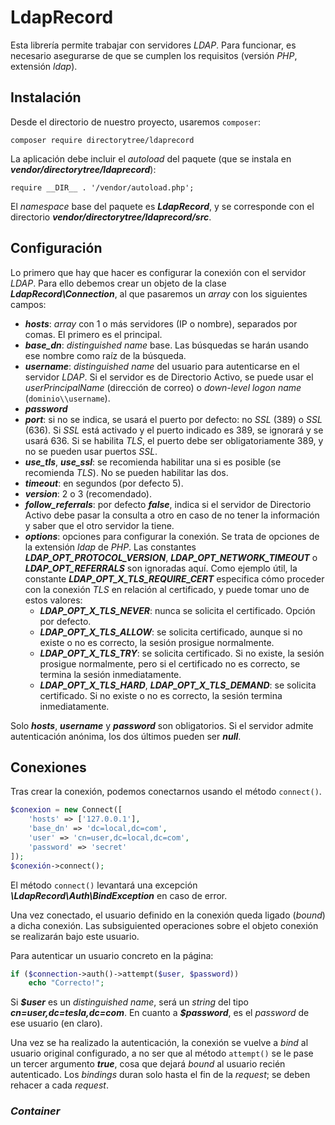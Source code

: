 # LdapRecord

Esta librería permite trabajar con servidores *LDAP*. Para funcionar, es necesario asegurarse de que se cumplen los requisitos (versión *PHP*, extensión *ldap*).

## Instalación

Desde el directorio de nuestro proyecto, usaremos `composer`:

```
composer require directorytree/ldaprecord
```

La aplicación debe incluir el *autoload* del paquete (que se instala en ***vendor/directorytree/ldaprecord***):

```
require __DIR__ . '/vendor/autoload.php';
```

El *namespace* base del paquete es ***LdapRecord***, y se corresponde con el directorio ***vendor/directorytree/ldaprecord/src***.

## Configuración

Lo primero que hay que hacer es configurar la conexión con el servidor *LDAP*. Para ello debemos crear un objeto de la clase ***LdapRecord\Connection***, al que pasaremos un *array* con los siguientes campos:

- ***hosts***: *array* con 1 o más servidores (IP o nombre), separados por comas. El primero es el principal.
- ***base_dn***: *distinguished name* base. Las búsquedas se harán usando ese nombre como raíz de la búsqueda.
- ***username***: *distinguished name* del usuario para autenticarse en el servidor *LDAP*. Si el servidor es de Directorio Activo, se puede usar el *userPrincipalName* (dirección de correo) o *down-level logon name* (`dominio\\username`).
- ***password***
- ***port***: si no se indica, se usará el puerto por defecto: no *SSL* (389) o *SSL* (636). Si *SSL* está activado y el puerto indicado es 389, se ignorará y se usará 636. Si se habilita *TLS*, el puerto debe ser obligatoriamente 389, y no se pueden usar puertos *SSL*.
- ***use_tls***, ***use_ssl***: se recomienda habilitar una si es posible (se recomienda *TLS*). No se pueden habilitar las dos.
- ***timeout***: en segundos (por defecto 5).
- ***version***: 2 o 3 (recomendado).
- ***follow_referrals***: por defecto ***false***, indica si el servidor de Directorio Activo debe pasar la consulta a otro en caso de no tener la información y saber que el otro servidor la tiene.
- ***options***: opciones para configurar la conexión. Se trata de opciones de la extensión *ldap* de *PHP*. Las constantes ***LDAP_OPT_PROTOCOL_VERSION***, ***LDAP_OPT_NETWORK_TIMEOUT*** o ***LDAP_OPT_REFERRALS*** son ignoradas aquí. Como ejemplo útil, la constante ***LDAP_OPT_X_TLS_REQUIRE_CERT*** especifica cómo proceder con la conexión *TLS* en relación al certificado, y puede tomar uno de estos valores:
    - ***LDAP_OPT_X_TLS_NEVER***: nunca se solicita el certificado. Opción por defecto.
    - ***LDAP_OPT_X_TLS_ALLOW***: se solicita certificado, aunque si no existe o no es correcto, la sesión prosigue normalmente.
    - ***LDAP_OPT_X_TLS_TRY***: se solicita certificado. Si no existe, la sesión prosigue normalmente, pero si el certificado no es correcto, se termina la sesión inmediatamente.
    - ***LDAP_OPT_X_TLS_HARD***, ***LDAP_OPT_X_TLS_DEMAND***: se solicita certificado. Si no existe o no es correcto, la sesión termina inmediatamente.

Solo ***hosts***, ***username*** y ***password*** son obligatorios. Si el servidor admite autenticación anónima, los dos últimos pueden ser ***null***.

## Conexiones

Tras crear la conexión, podemos conectarnos usando el método `connect()`.

```php
$conexion = new Connect([
    'hosts' => ['127.0.0.1'],
    'base_dn' => 'dc=local,dc=com',
    'user' => 'cn=user,dc=local,dc=com',
    'password' => 'secret'
]);
$conexión->connect();
```

El método `connect()` levantará una excepción ***\LdapRecord\Auth\BindException*** en caso de error.

Una vez conectado, el usuario definido en la conexión queda ligado (*bound*) a dicha conexión. Las subsiguiented operaciones sobre el objeto conexión se realizarán bajo este usuario.

Para autenticar un usuario concreto en la página:

```php
if ($connection->auth()->attempt($user, $password))
    echo "Correcto!";
```

Si ***\$user*** es un *distinguished name*, será un *string* del tipo ***cn=user,dc=tesla,dc=com***. En cuanto a ***\$password***, es el *password* de ese usuario (en claro).

Una vez se ha realizado la autenticación, la conexión se vuelve a *bind* al usuario original configurado, a no ser que al método `attempt()` se le pase un tercer argumento ***true***, cosa que dejará *bound* al usuario recién autenticado. Los *bindings* duran solo hasta el fin de la *request*; se deben rehacer a cada *request*.

### *Container*
